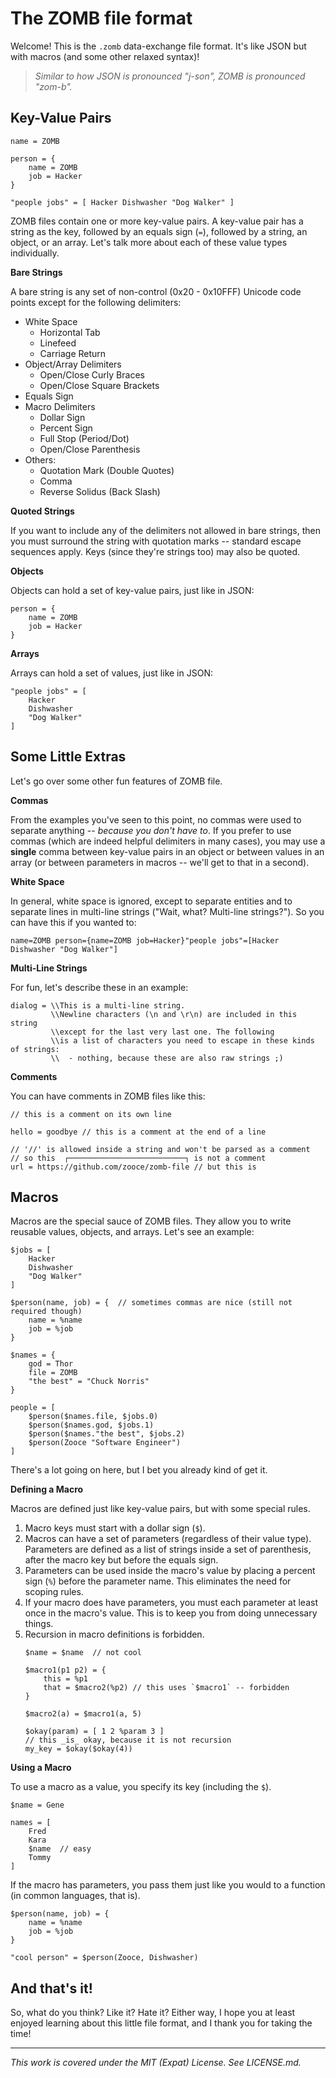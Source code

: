 # The ZOMB file format

Welcome! This is the `.zomb` data-exchange file format. It's like JSON but with macros (and some other relaxed syntax)!

> _Similar to how JSON is pronounced "j-son", ZOMB is pronounced "zom-b"._

## Key-Value Pairs

```
name = ZOMB

person = {
    name = ZOMB
    job = Hacker
}

"people jobs" = [ Hacker Dishwasher "Dog Walker" ]
```

ZOMB files contain one or more key-value pairs. A key-value pair has a string as the key, followed by an equals sign (`=`), followed by a string, an object, or an array. Let's talk more about each of these value types individually.

**Bare Strings**

A bare string is any set of non-control (0x20 - 0x10FFF) Unicode code points except for the following delimiters:
- White Space
    - Horizontal Tab
    - Linefeed
    - Carriage Return
- Object/Array Delimiters
    - Open/Close Curly Braces
    - Open/Close Square Brackets
- Equals Sign
- Macro Delimiters
    - Dollar Sign
    - Percent Sign
    - Full Stop (Period/Dot)
    - Open/Close Parenthesis
- Others:
    - Quotation Mark (Double Quotes)
    - Comma
    - Reverse Solidus (Back Slash)

**Quoted Strings**

If you want to include any of the delimiters not allowed in bare strings, then you must surround the string with quotation marks -- standard escape sequences apply. Keys (since they're strings too) may also be quoted.

**Objects**

Objects can hold a set of key-value pairs, just like in JSON:

```
person = {
    name = ZOMB
    job = Hacker
}
```

**Arrays**

Arrays can hold a set of values, just like in JSON:

```
"people jobs" = [
    Hacker
    Dishwasher
    "Dog Walker"
]
```

## Some Little Extras

Let's go over some other fun features of ZOMB file.

**Commas**

From the examples you've seen to this point, no commas were used to separate anything -- _because you don't have to_. If you prefer to use commas (which are indeed helpful delimiters in many cases), you may use a **single** comma between key-value pairs in an object or between values in an array (or between parameters in macros -- we'll get to that in a second).

**White Space**

In general, white space is ignored, except to separate entities and to separate lines in multi-line strings ("Wait, what? Multi-line strings?"). So you can have this if you wanted to:

```
name=ZOMB person={name=ZOMB job=Hacker}"people jobs"=[Hacker Dishwasher "Dog Walker"]
```

**Multi-Line Strings**

For fun, let's describe these in an example:

```
dialog = \\This is a multi-line string.
         \\Newline characters (\n and \r\n) are included in this string
         \\except for the last very last one. The following
         \\is a list of characters you need to escape in these kinds of strings:
         \\  - nothing, because these are also raw strings ;)
```

**Comments**

You can have comments in ZOMB files like this:

```
// this is a comment on its own line

hello = goodbye // this is a comment at the end of a line

// '//' is allowed inside a string and won't be parsed as a comment
// so this  ┌──────────────────────────┐ is not a comment
url = https://github.com/zooce/zomb-file // but this is
```

## Macros

Macros are the special sauce of ZOMB files. They allow you to write reusable values, objects, and arrays. Let's see an example:

```
$jobs = [
    Hacker
    Dishwasher
    "Dog Walker"
]

$person(name, job) = {  // sometimes commas are nice (still not required though)
    name = %name
    job = %job
}

$names = {
    god = Thor
    file = ZOMB
    "the best" = "Chuck Norris"
}

people = [
    $person($names.file, $jobs.0)
    $person($names.god, $jobs.1)
    $person($names."the best", $jobs.2)
    $person(Zooce "Software Engineer")
]
```

There's a lot going on here, but I bet you already kind of get it.

**Defining a Macro**

Macros are defined just like key-value pairs, but with some special rules.

1. Macro keys must start with a dollar sign (`$`).
2. Macros can have a set of parameters (regardless of their value type). Parameters are defined as a list of strings inside a set of parenthesis, after the macro key but before the equals sign.
3. Parameters can be used inside the macro's value by placing a percent sign (`%`) before the parameter name. This eliminates the need for scoping rules.
4. If your macro does have parameters, you must each parameter at least once in the macro's value. This is to keep you from doing unnecessary things.
4. Recursion in macro definitions is forbidden.
    ```
    $name = $name  // not cool

    $macro1(p1 p2) = {
        this = %p1
        that = $macro2(%p2) // this uses `$macro1` -- forbidden
    }

    $macro2(a) = $macro1(a, 5)

    $okay(param) = [ 1 2 %param 3 ]
    // this _is_ okay, because it is not recursion
    my_key = $okay($okay(4))
    ```

**Using a Macro**

To use a macro as a value, you specify its key (including the `$`).

```
$name = Gene

names = [
    Fred
    Kara
    $name  // easy
    Tommy
]
```

If the macro has parameters, you pass them just like you would to a function (in common languages, that is).

```
$person(name, job) = {
    name = %name
    job = %job
}

"cool person" = $person(Zooce, Dishwasher)
```

## And that's it!

So, what do you think? Like it? Hate it? Either way, I hope you at least enjoyed learning about this little file format, and I thank you for taking the time!

---

_This work is covered under the MIT (Expat) License. See LICENSE.md._
